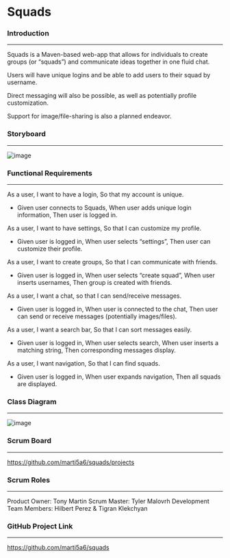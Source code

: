 # Squads

### Introduction

---

Squads is a Maven-based web-app that allows for individuals to create groups (or “squads”) and communicate ideas together in one fluid chat. 

Users will have unique logins and be able to add users to their squad by username. 

Direct messaging will also be possible, as well as potentially profile customization. 

Support for image/file-sharing is also a planned endeavor. 


### Storyboard

---

![image](https://user-images.githubusercontent.com/60075541/197642378-e2e00a3c-4d96-48c7-9c70-f66df58651c5.png)


### Functional Requirements

---

As a user, I want to have a login, So that my account is unique.
- Given user connects to Squads, When user adds unique login information, Then user is logged in.

As a user, I want to have settings, So that I can customize my profile.
- Given user is logged in, When user selects “settings”, Then user can customize their profile.

As a user, I want to create groups, So that I can communicate with friends.
- Given user is logged in, When user selects “create squad”, When user inserts usernames, Then group is created with friends.

As a user, I want a chat, so that I can send/receive messages.
- Given user is logged in, When user is connected to the chat, Then user can send or receive messages (potentially images/files).
 
As a user, I want a search bar, So that I can sort messages easily.
- Given user is logged in, When user selects search, When user inserts a matching string, Then corresponding messages display. 

As a user, I want navigation, So that I can find squads.
- Given user is logged in, When user expands navigation, Then all squads are displayed.


### Class Diagram

---

![image](https://user-images.githubusercontent.com/60075541/197643076-0f0163bf-2faf-4443-83b7-39a8fefa7c48.png)


### Scrum Board

---

https://github.com/marti5a6/squads/projects


### Scrum Roles

---

Product Owner: Tony Martin
Scrum Master: Tyler Malovrh
Development Team Members: Hilbert Perez & Tigran Klekchyan


### GitHub Project Link

---

https://github.com/marti5a6/squads 

